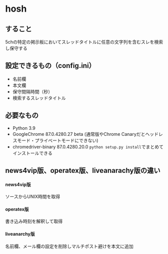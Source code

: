 # hosh
## すること
5chの特定の掲示板においてスレッドタイトルに任意の文字列を含むスレを検索し保守する
## 設定できるもの（config.ini）
* 名前欄
* 本文欄
* 保守間隔時間（秒）
* 検索するスレッドタイトル
## 必要なもの
* Python 3.9
* GoogleChrome 87.0.4280.27 beta (通常版やChrome Canaryだとヘッドレスモード・プライベートモードにできない)
* chromedriver-binary 87.0.4280.20.0
`python setup.py install`でまとめてインストールできる
## news4vip版、operatex版、liveanarachy版の違い
#### news4vip版
ソースからUNIX時間を取得
#### operatex版
書き込み時刻を解釈して取得
#### liveanarchy版
名前欄、メール欄の設定を削除しマルチポスト避けを本文に追加
